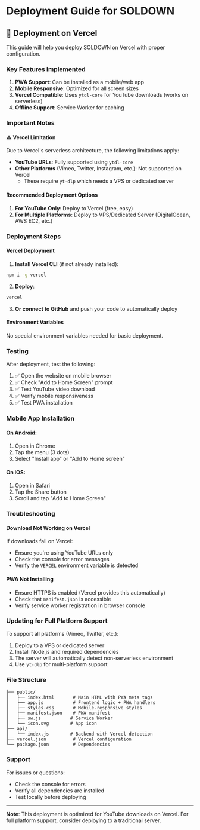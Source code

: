 # Deployment Guide for SOLDOWN

## 🚀 Deployment on Vercel

This guide will help you deploy SOLDOWN on Vercel with proper configuration.

### Key Features Implemented

1. **PWA Support**: Can be installed as a mobile/web app
2. **Mobile Responsive**: Optimized for all screen sizes
3. **Vercel Compatible**: Uses `ytdl-core` for YouTube downloads (works on serverless)
4. **Offline Support**: Service Worker for caching

### Important Notes

#### ⚠️ Vercel Limitation

Due to Vercel's serverless architecture, the following limitations apply:

- **YouTube URLs**: Fully supported using `ytdl-core`
- **Other Platforms** (Vimeo, Twitter, Instagram, etc.): Not supported on Vercel
  - These require `yt-dlp` which needs a VPS or dedicated server

#### Recommended Deployment Options

1. **For YouTube Only**: Deploy to Vercel (free, easy)
2. **For Multiple Platforms**: Deploy to VPS/Dedicated Server (DigitalOcean, AWS EC2, etc.)

### Deployment Steps

#### Vercel Deployment

1. **Install Vercel CLI** (if not already installed):
```bash
npm i -g vercel
```

2. **Deploy**:
```bash
vercel
```

3. **Or connect to GitHub** and push your code to automatically deploy

#### Environment Variables

No special environment variables needed for basic deployment.

### Testing

After deployment, test the following:

1. ✅ Open the website on mobile browser
2. ✅ Check "Add to Home Screen" prompt
3. ✅ Test YouTube video download
4. ✅ Verify mobile responsiveness
5. ✅ Test PWA installation

### Mobile App Installation

#### On Android:
1. Open in Chrome
2. Tap the menu (3 dots)
3. Select "Install app" or "Add to Home screen"

#### On iOS:
1. Open in Safari
2. Tap the Share button
3. Scroll and tap "Add to Home Screen"

### Troubleshooting

#### Download Not Working on Vercel

If downloads fail on Vercel:
- Ensure you're using YouTube URLs only
- Check the console for error messages
- Verify the `VERCEL` environment variable is detected

#### PWA Not Installing

- Ensure HTTPS is enabled (Vercel provides this automatically)
- Check that `manifest.json` is accessible
- Verify service worker registration in browser console

### Updating for Full Platform Support

To support all platforms (Vimeo, Twitter, etc.):

1. Deploy to a VPS or dedicated server
2. Install Node.js and required dependencies
3. The server will automatically detect non-serverless environment
4. Use `yt-dlp` for multi-platform support

### File Structure

```
├── public/
│   ├── index.html       # Main HTML with PWA meta tags
│   ├── app.js           # Frontend logic + PWA handlers
│   ├── styles.css       # Mobile-responsive styles
│   ├── manifest.json    # PWA manifest
│   ├── sw.js           # Service Worker
│   └── icon.svg        # App icon
├── api/
│   └── index.js        # Backend with Vercel detection
├── vercel.json          # Vercel configuration
└── package.json         # Dependencies
```

### Support

For issues or questions:
- Check the console for errors
- Verify all dependencies are installed
- Test locally before deploying

---

**Note**: This deployment is optimized for YouTube downloads on Vercel. For full platform support, consider deploying to a traditional server.

